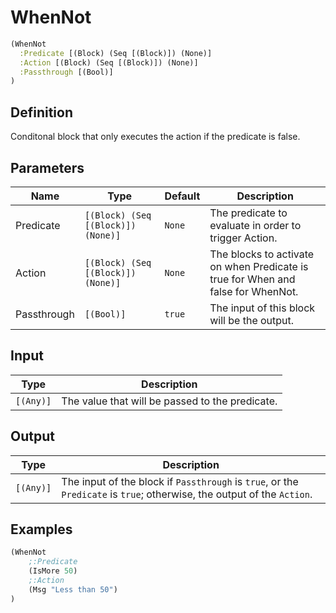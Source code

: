 # WhenNot

```clojure
(WhenNot
  :Predicate [(Block) (Seq [(Block)]) (None)]
  :Action [(Block) (Seq [(Block)]) (None)]
  :Passthrough [(Bool)]
)
```

## Definition
Conditonal block that only executes the action if the predicate is false.


## Parameters
| Name | Type | Default | Description |
|------|------|---------|-------------|
| Predicate | `[(Block) (Seq [(Block)]) (None)]` | `None` | The predicate to evaluate in order to trigger Action. |
| Action | `[(Block) (Seq [(Block)]) (None)]` | `None` | The blocks to activate on when Predicate is true for When and false for WhenNot. |
| Passthrough | `[(Bool)]` | `true` | The input of this block will be the output. |


## Input
| Type | Description |
|------|-------------|
| `[(Any)]` | The value that will be passed to the predicate. |


## Output
| Type | Description |
|------|-------------|
| `[(Any)]` | The input of the block if `Passthrough` is `true`, or the `Predicate` is `true`; otherwise, the output of the `Action`. |


## Examples

```clojure
(WhenNot
    ;:Predicate
    (IsMore 50)
    ;:Action
    (Msg "Less than 50")
)
```
